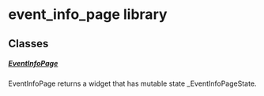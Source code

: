 



# event_info_page library











## Classes

##### [EventInfoPage](../views_after_auth_screens_events_event_info_page/EventInfoPage-class.md)



EventInfoPage returns a widget that has mutable state _EventInfoPageState.















